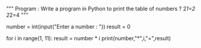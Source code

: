 """
Program : Write a program in Python to print the table of numbers ?
2*1=2
2*2=4
"""


number = int(input("Enter a number : "))
result = 0


for i in range(1, 11):
    result = number * i
    print(number,"*",i,"=",result)
